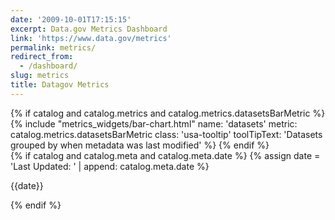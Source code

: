 ```yaml
---
date: '2009-10-01T17:15:15'
excerpt: Data.gov Metrics Dashboard
link: 'https://www.data.gov/metrics'
permalink: metrics/
redirect_from:
  - /dashboard/
slug: metrics
title: Datagov Metrics
---
```

<section class="usa-section metrics">
  <div class="grid-container">
    <div class="grid-row grid-gap-lg">
      <div class="grid-col-12 desktop:grid-col-4">
        <div class="grid-row">
          <div class="grid-col-12 tablet:grid-col-6 desktop:grid-col-12 margin-top-1 desktop:margin-top-0">
            <!-- Dataset Age -->
            {% if catalog and catalog.metrics and catalog.metrics.datasetsBarMetric %}
            {% include "metrics_widgets/bar-chart.html" name: 'datasets' metric: catalog.metrics.datasetsBarMetric
            class: 'usa-tooltip' toolTipText: 'Datasets grouped by when metadata was last modified' %}
            {% endif %}
          </div>
        </div>
      </div>
      <div class="grid-col-12">
        <div class="grid-row metrics__fetch-date">
          {% if catalog and catalog.meta and catalog.meta.date %}
          {% assign date = 'Last Updated: ' | append: catalog.meta.date %}
          <p>{{date}}</p>
          {% endif %}
        </div>
      </div>
    </div>
  </div>
</section>

<!-- <div id="metrics"> -->
<!--   <div style="width: 800px;"> -->
<!--     <canvas id="metricsRequestsLast7Days"></canvas> -->
<!--     <canvas id="metricsRequestsLast28Days"></canvas> -->
<!--   </div>" -->
<!-- </div> -->

<!-- <script type="text/javascript" src="../_data/metrics.js"></script> -->

